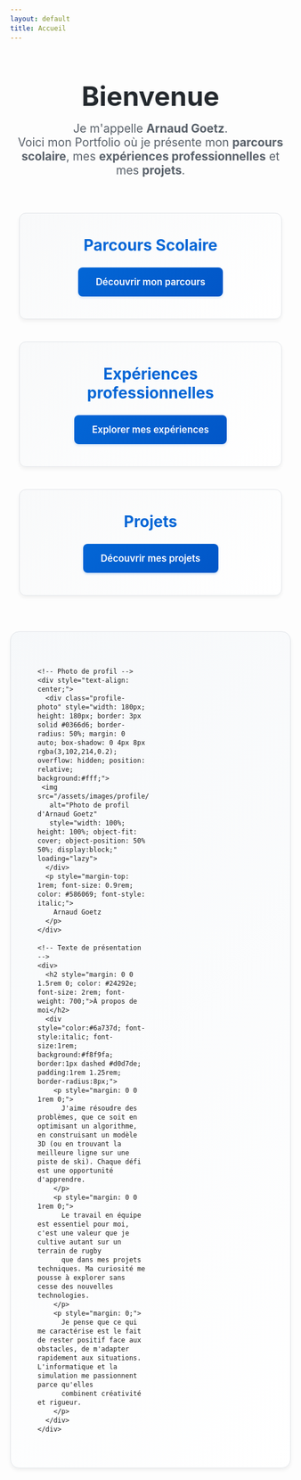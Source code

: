```yaml
---
layout: default
title: Accueil
---
```


<div style="text-align: center; margin-bottom: 3rem;">
  <h1 style="font-size: 3rem; margin-bottom: 1rem; color: #24292e;">Bienvenue</h1>
  <p style="font-size: 1.3rem; color: #586069; max-width: 600px; margin: 0 auto;">
    Je m'appelle <strong>Arnaud Goetz</strong>.<br>
    Voici mon Portfolio où je présente mon <strong>parcours scolaire</strong>, 
    mes <strong>expériences professionnelles</strong> et mes <strong>projets</strong>.
  </p>
</div>

<div style="display: grid; grid-template-columns: repeat(auto-fit, minmax(350px, 1fr)); gap: 2.5rem; margin: 4rem 0; padding: 0 1rem;">
  
  <div style="border: 1px solid #e1e4e8; border-radius: 12px; padding: 2.5rem; background: linear-gradient(135deg, #f8f9fa 0%, #ffffff 100%); text-align: center; box-shadow: 0 4px 6px rgba(0,0,0,0.05); transition: transform 0.3s ease, box-shadow 0.3s ease;" onmouseover="this.style.transform='translateY(-5px)'; this.style.boxShadow='0 8px 25px rgba(0,0,0,0.15)'" onmouseout="this.style.transform='translateY(0)'; this.style.boxShadow='0 4px 6px rgba(0,0,0,0.05)'">
    <h2 style="margin-top: 0; color: #0366d6; font-size: 1.75rem; font-weight: 700;">Parcours Scolaire</h2>
    <a href="/parcours" style="display: inline-block; background: linear-gradient(135deg, #0366d6, #0256c7); color: white; padding: 1rem 2rem; text-decoration: none; border-radius: 8px; font-weight: 600; font-size: 1.05rem; transition: all 0.2s ease; box-shadow: 0 2px 4px rgba(3,102,214,0.2);" onmouseover="this.style.background='linear-gradient(135deg, #0256c7, #024bb3)'; this.style.transform='translateY(-1px)'" onmouseout="this.style.background='linear-gradient(135deg, #0366d6, #0256c7)'; this.style.transform='translateY(0)'">
      Découvrir mon parcours
    </a>
  </div>

  <div style="border: 1px solid #e1e4e8; border-radius: 12px; padding: 2.5rem; background: linear-gradient(135deg, #f8f9fa 0%, #ffffff 100%); text-align: center; box-shadow: 0 4px 6px rgba(0,0,0,0.05); transition: transform 0.3s ease, box-shadow 0.3s ease;" onmouseover="this.style.transform='translateY(-5px)'; this.style.boxShadow='0 8px 25px rgba(0,0,0,0.15)'" onmouseout="this.style.transform='translateY(0)'; this.style.boxShadow='0 4px 6px rgba(0,0,0,0.05)'">
    <h2 style="margin-top: 0; color: #0366d6; font-size: 1.75rem; font-weight: 700;">Expériences professionnelles</h2>
    <a href="/experiences" style="display: inline-block; background: linear-gradient(135deg, #0366d6, #0256c7); color: white; padding: 1rem 2rem; text-decoration: none; border-radius: 8px; font-weight: 600; font-size: 1.05rem; transition: all 0.2s ease; box-shadow: 0 2px 4px rgba(3,102,214,0.2);" onmouseover="this.style.background='linear-gradient(135deg, #0256c7, #024bb3)'; this.style.transform='translateY(-1px)'" onmouseout="this.style.background='linear-gradient(135deg, #0366d6, #0256c7)'; this.style.transform='translateY(0)'">
      Explorer mes expériences
    </a>
  </div>

  <div style="border: 1px solid #e1e4e8; border-radius: 12px; padding: 2.5rem; background: linear-gradient(135deg, #f8f9fa 0%, #ffffff 100%); text-align: center; box-shadow: 0 4px 6px rgba(0,0,0,0.05); transition: transform 0.3s ease, box-shadow 0.3s ease;" onmouseover="this.style.transform='translateY(-5px)'; this.style.boxShadow='0 8px 25px rgba(0,0,0,0.15)'" onmouseout="this.style.transform='translateY(0)'; this.style.boxShadow='0 4px 6px rgba(0,0,0,0.05)'">
    <h2 style="margin-top: 0; color: #0366d6; font-size: 1.75rem; font-weight: 700;">Projets</h2>
    <a href="/projets" style="display: inline-block; background: linear-gradient(135deg, #0366d6, #0256c7); color: white; padding: 1rem 2rem; text-decoration: none; border-radius: 8px; font-weight: 600; font-size: 1.05rem; transition: all 0.2s ease; box-shadow: 0 2px 4px rgba(3,102,214,0.2);" onmouseover="this.style.background='linear-gradient(135deg, #0256c7, #024bb3)'; this.style.transform='translateY(-1px)'" onmouseout="this.style.background='linear-gradient(135deg, #0366d6, #0256c7)'; this.style.transform='translateY(0)'">
      Découvrir mes projets
    </a>
  </div>
  
</div>

<div style="margin-top: 4rem; padding: 3rem; background: linear-gradient(135deg, #f6f8fa 0%, #ffffff 100%); border-radius: 16px; border: 1px solid #e1e4e8; box-shadow: 0 4px 6px rgba(0,0,0,0.05);">
  <div style="display: grid; grid-template-columns: 200px 1fr; gap: 3rem; align-items: center;">
    
    <!-- Photo de profil -->
    <div style="text-align: center;">
      <div class="profile-photo" style="width: 180px; height: 180px; border: 3px solid #0366d6; border-radius: 50%; margin: 0 auto; box-shadow: 0 4px 8px rgba(3,102,214,0.2); overflow: hidden; position: relative; background:#fff;">
     <img src="/assets/images/profile/pp.jpg" 
       alt="Photo de profil d'Arnaud Goetz" 
       style="width: 100%; height: 100%; object-fit: cover; object-position: 50% 50%; display:block;" loading="lazy">
      </div>
      <p style="margin-top: 1rem; font-size: 0.9rem; color: #586069; font-style: italic;">
        Arnaud Goetz
      </p>
    </div>
    
    <!-- Texte de présentation -->
    <div>
      <h2 style="margin: 0 0 1.5rem 0; color: #24292e; font-size: 2rem; font-weight: 700;">À propos de moi</h2>
      <div style="color:#6a737d; font-style:italic; font-size:1rem; background:#f8f9fa; border:1px dashed #d0d7de; padding:1rem 1.25rem; border-radius:8px;">
        <p style="margin: 0 0 1rem 0;">
          J'aime résoudre des problèmes, que ce soit en optimisant un algorithme, en construisant un modèle 3D (ou en trouvant la meilleure ligne sur une piste de ski). Chaque défi est une opportunité d'apprendre.
        </p>
        <p style="margin: 0 0 1rem 0;">
          Le travail en équipe est essentiel pour moi, c'est une valeur que je cultive autant sur un terrain de rugby 
          que dans mes projets techniques. Ma curiosité me pousse à explorer sans cesse des nouvelles technologies.
        </p>
        <p style="margin: 0;">
          Je pense que ce qui me caractérise est le fait de rester positif face aux obstacles, de m'adapter rapidement aux situations. L'informatique et la simulation me passionnent parce qu'elles 
          combinent créativité et rigueur.
        </p>
      </div>
    </div>
    
  </div>
  
  <!-- Version responsive pour mobile -->
  <style>
    @media (max-width: 768px) {
      .about-section {
        grid-template-columns: 1fr !important;
        gap: 2rem !important;
        text-align: center;
      }
      
      .about-section .photo-section {
        order: -1;
      }
    }
  </style>
  
  <script>
    // Ajouter les classes responsive
    document.addEventListener('DOMContentLoaded', function() {
      const aboutGrid = document.querySelector('div[style*="grid-template-columns: 200px 1fr"]');
      if (aboutGrid) {
        aboutGrid.classList.add('about-section');
        aboutGrid.children[0].classList.add('photo-section');
      }
    });
  </script>
</div>

